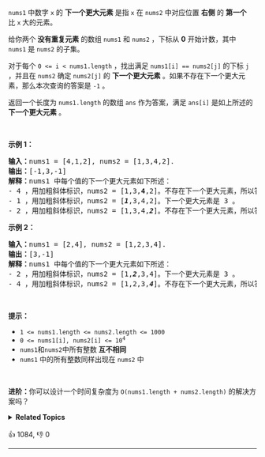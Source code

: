 <p><code>nums1</code>&nbsp;中数字&nbsp;<code>x</code>&nbsp;的 <strong>下一个更大元素</strong> 是指&nbsp;<code>x</code>&nbsp;在&nbsp;<code>nums2</code> 中对应位置 <strong>右侧</strong> 的 <strong>第一个</strong> 比&nbsp;<code>x</code><strong>&nbsp;</strong>大的元素。</p>

<p>给你两个<strong> 没有重复元素</strong> 的数组&nbsp;<code>nums1</code> 和&nbsp;<code>nums2</code> ，下标从 <strong>0</strong> 开始计数，其中<code>nums1</code>&nbsp;是&nbsp;<code>nums2</code>&nbsp;的子集。</p>

<p>对于每个 <code>0 &lt;= i &lt; nums1.length</code> ，找出满足 <code>nums1[i] == nums2[j]</code> 的下标 <code>j</code> ，并且在 <code>nums2</code> 确定 <code>nums2[j]</code> 的 <strong>下一个更大元素</strong> 。如果不存在下一个更大元素，那么本次查询的答案是 <code>-1</code> 。</p>

<p>返回一个长度为&nbsp;<code>nums1.length</code> 的数组<em> </em><code>ans</code><em> </em>作为答案，满足<em> </em><code>ans[i]</code><em> </em>是如上所述的 <strong>下一个更大元素</strong> 。</p>

<p>&nbsp;</p>

<p><strong>示例 1：</strong></p>

<pre>
<strong>输入：</strong>nums1 = [4,1,2], nums2 = [1,3,4,2].
<strong>输出：</strong>[-1,3,-1]
<strong>解释：</strong>nums1 中每个值的下一个更大元素如下所述：
- 4 ，用加粗斜体标识，nums2 = [1,3,<strong>4</strong>,2]。不存在下一个更大元素，所以答案是 -1 。
- 1 ，用加粗斜体标识，nums2 = [<em><strong>1</strong></em>,3,4,2]。下一个更大元素是 3 。
- 2 ，用加粗斜体标识，nums2 = [1,3,4,<em><strong>2</strong></em>]。不存在下一个更大元素，所以答案是 -1 。</pre>

<p><strong>示例 2：</strong></p>

<pre>
<strong>输入：</strong>nums1 = [2,4], nums2 = [1,2,3,4].
<strong>输出：</strong>[3,-1]
<strong>解释：</strong>nums1 中每个值的下一个更大元素如下所述：
- 2 ，用加粗斜体标识，nums2 = [1,<em><strong>2</strong></em>,3,4]。下一个更大元素是 3 。
- 4 ，用加粗斜体标识，nums2 = [1,2,3,<em><strong>4</strong></em>]。不存在下一个更大元素，所以答案是 -1 。
</pre>

<p>&nbsp;</p>

<p><strong>提示：</strong></p>

<ul> 
 <li><code>1 &lt;= nums1.length &lt;= nums2.length &lt;= 1000</code></li> 
 <li><code>0 &lt;= nums1[i], nums2[i] &lt;= 10<sup>4</sup></code></li> 
 <li><code>nums1</code>和<code>nums2</code>中所有整数 <strong>互不相同</strong></li> 
 <li><code>nums1</code> 中的所有整数同样出现在 <code>nums2</code> 中</li> 
</ul>

<p>&nbsp;</p>

<p><strong>进阶：</strong>你可以设计一个时间复杂度为 <code>O(nums1.length + nums2.length)</code> 的解决方案吗？</p>

<details><summary><strong>Related Topics</strong></summary>栈 | 数组 | 哈希表 | 单调栈</details><br>

<div>👍 1084, 👎 0<span style='float: right;'></span></div>

<div id="labuladong"><hr>

</div>

